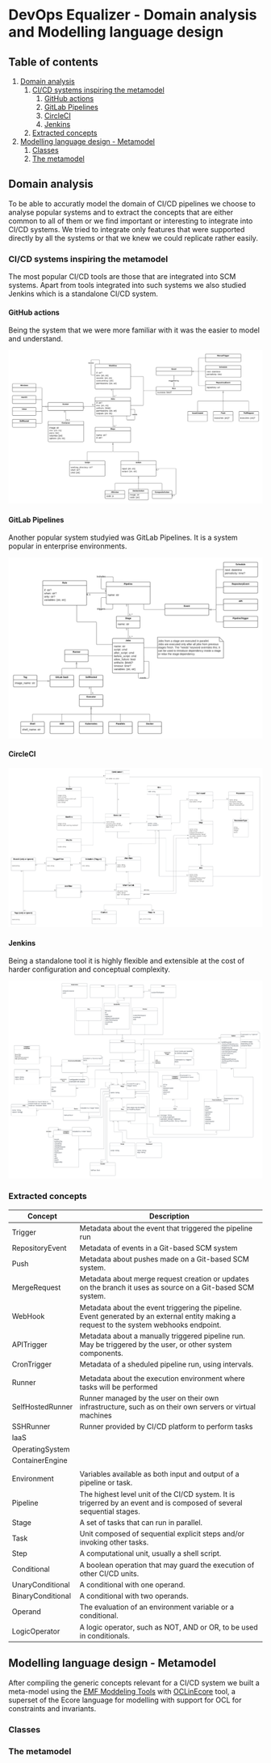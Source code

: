 # DevOps Equalizer - Domain analysis and Modelling language design
## Table of contents
1. [Domain analysis](#domain-analysis)
    1. [CI/CD systems inspiring the metamodel](#cicd-systems-inspiring-the-metamodel)
        1. [GitHub actions](#github-actions)
        2. [GitLab Pipelines](#gitlab-pipelines)
        3. [CircleCI](#circleci)
        4. [Jenkins](#jenkins)
    2. [Extracted concepts](#extracted-concepts)
2. [Modelling language design - Metamodel](#modelling-language-design---metamodel)
    1. [Classes](#classes)
    2. [The metamodel](#the-metamodel)

## Domain analysis
To be able to accuratly model the domain of CI/CD pipelines we choose to analyse popular systems and to extract the concepts that are either common to all of them or we find important or interesting to integrate into CI/CD systems. We tried to integrate only features that were supported directly by all the systems or that we knew we could replicate rather easily.

### CI/CD systems inspiring the metamodel
The most popular CI/CD tools are those that are integrated into SCM systems. Apart from tools integrated into such systems we also studied Jenkins which is a standalone CI/CD system.

#### GitHub actions
Being the system that we were more familiar with it was the easier to model and understand.

[<div style="height:auto;"><img src="./resources/analysis-GHActions.png"></div>](./resources/analysis-GHActions.png)


#### GitLab Pipelines
Another popular system studyied was GitLab Pipelines. It is a system popular in enterprise environments. 

[<div style="height:auto;"><img src="./resources/analysis-GitLabPipelines.png"></div>](./resources/analysis-GitLabPipelines.png)


#### CircleCI
[<div style="height:auto;"><img src="./resources/analysis-CircleCI.png"></div>](./resources/analysis-CircleCI.png)


#### Jenkins
Being a standalone tool it is highly flexible and extensible at the cost of harder configuration and conceptual complexity.

[<div style="height:auto;"><img src="./resources/analysis-Jenkins.png"></div>](./resources/analysis-Jenkins.png)

### Extracted concepts
| Concept           | Description                                                                                                                               |
| ----------------- | ----------------------------------------------------------------------------------------------------------------------------------------- |
| Trigger           | Metadata about the event that triggered the pipeline run                                                                                  |
| RepositoryEvent   | Metadata of events in a Git-based SCM system                                                                                              |
| Push              | Metadata about pushes made on a Git-based SCM system.                                                                                     |
| MergeRequest      | Metadata about merge request creation or updates on the branch it uses as source on a Git-based SCM system.                               |
| WebHook           | Metadata about the event triggering the pipeline. Event generated by an external entity making a request to the system webhooks endpoint. |
| APITrigger        | Metadata about a manually triggered pipeline run. May be triggered by the user, or other system components.                               |
| CronTrigger       | Metadata of a sheduled pipeline run, using intervals.                                                                                     |
|                   |                                                                                                                                           |
| Runner            | Metadata about the execution environment where tasks will be performed                                                                    |
| SelfHostedRunner  | Runner managed by the user on their own infrastructure, such as on their own servers or virtual machines                                  |
| SSHRunner         | Runner provided by CI/CD platform to perform tasks                                                                                        |
| IaaS              |                                                                                                                                           |
| OperatingSystem   |                                                                                                                                           |
| ContainerEngine   |                                                                                                                                           |
|                   |                                                                                                                                           |
| Environment       | Variables available as both input and output of a pipeline or task.                                                                       |
| Pipeline          | The highest level unit of the CI/CD system. It is trigerred by an event and is composed of several sequential stages.                     |
| Stage             | A set of tasks that can run in parallel.                                                                                                  |
| Task              | Unit composed of sequential explicit steps and/or invoking other tasks.                                                                   |
| Step              | A computational unit, usually a shell script.                                                                                             |
| Conditional       | A boolean operation that may guard the execution of other CI/CD units.                                                                    |
| UnaryConditional  | A conditional with one operand.                                                                                                           |
| BinaryConditional | A conditional with two operands.                                                                                                          |
| Operand           | The evaluation of an environment variable or a conditional.                                                                               |
| LogicOperator     | A logic operator, such as NOT, AND or OR, to be used in conditionals.                                                                     |


## Modelling language design - Metamodel
After compiling the generic concepts relevant for a CI/CD system we built a meta-model using the [EMF Moddeling Tools]() with [OCLinEcore](https://help.eclipse.org/latest/topic/org.eclipse.ocl.doc/help/OCLinEcore.html) tool, a superset of the Ecore language for modelling with support for OCL for constraints and invariants.

### Classes
### The metamodel